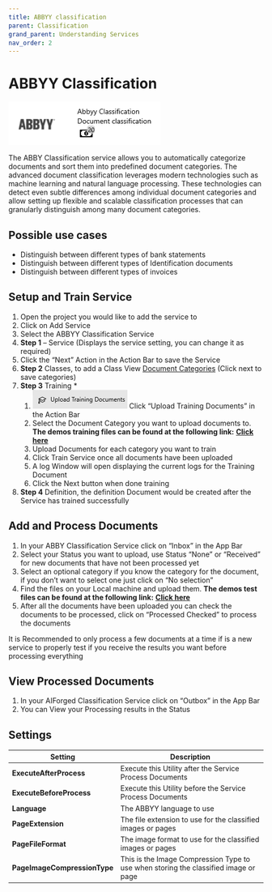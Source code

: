 ```yaml
---
title: ABBYY classification
parent: Classification
grand_parent: Understanding Services
nav_order: 2
---
```


# ABBYY Classification

![](<../../assets/32 (2).png>)

The ABBY Classification service allows you to automatically categorize documents and sort them into predefined document categories. The advanced document classification leverages modern technologies such as machine learning and natural language processing. These technologies can detect even subtle differences among individual document categories and allow setting up flexible and scalable classification processes that can granularly distinguish among many document categories.

## Possible use cases

* Distinguish between different types of bank statements
* Distinguish between different types of Identification documents
* Distinguish between different types of invoices

## Setup and Train Service

1. Open the project you would like to add the service to
2. Click on Add Service
3. Select the ABBYY Classification Service
4. **Step 1** – Service (Displays the service setting, you can change it as required)
5. Click the “Next” Action in the Action Bar to save the Service
6. **Step 2** Classes, to add a Class View [Document Categories](abby-classification.md) (Click next to save categories)
7. **Step 3** Training \*
   1. ![](<../../assets/33 (1) (1) (1) (1).png>) Click “Upload Training Documents” in the Action Bar
   2. Select the Document Category you want to upload documents to. **The demos training files can be found at the following link:** [**Click here**](https://docs.aiforged.com/DemoDocuments/ABBYY%20Classification%20%20Training.zip)
   3. Upload Documents for each category you want to train
   4. Click Train Service once all documents have been uploaded
   5. A log Window will open displaying the current logs for the Training Document
   6. Click the Next button when done training
8. **Step 4** Definition, the definition Document would be created after the Service has trained successfully

## Add and Process Documents

1. In your ABBY Classification Service click on “Inbox” in the App Bar
2. Select your Status you want to upload, use Status “None” or “Received” for new documents that have not been processed yet
3. Select an optional category if you know the category for the document, if you don’t want to select one just click on “No selection”
4. Find the files on your Local machine and upload them. **The demos test files can be found at the following link:** [**Click here**](https://docs.aiforged.com/DemoDocuments/ABBYY%20Classification%20%20Testing.zip)
5. After all the documents have been uploaded you can check the documents to be processed, click on “Processed Checked” to process the documents

It is Recommended to only process a few documents at a time if is a new service to properly test if you receive the results you want before processing everything

## View Processed Documents

1. In your AIForged Classification Service click on “Outbox” in the App Bar
2. You can View your Processing results in the Status

## Settings

| **Setting**                  | Description                                                                         |
| ---------------------------- | ----------------------------------------------------------------------------------- |
| **ExecuteAfterProcess**      | Execute this Utility after the Service Process Documents                            |
| **ExecuteBeforeProcess**     | Execute this Utility before the Service Process Documents                           |
| **Language**                 | The ABBYY language to use                                                           |
| **PageExtension**            | The file extension to use for the classified images or pages                        |
| **PageFileFormat**           | The image format to use for the classified images or pages                          |
| **PageImageCompressionType** | This is the Image Compression Type to use when storing the classified image or page |
